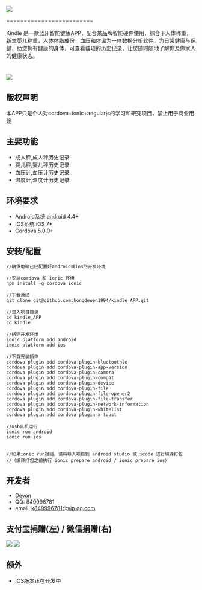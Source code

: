 ![](https://github.com/kongdewen1994/kindle_APP/blob/master/docs/logo.jpg)

=========================

Kindle 是一款蓝牙智能健康APP，配合某品牌智能硬件使用，综合于人体称重，新生婴儿称重，人体体脂成份，血压和体温为一体数据分析软件，为日常健康与保健，助您拥有健康的身体，可查看各项的历史记录，让您随时随地了解你及你家人的健康状态。


![](https://github.com/kongdewen1994/kindle_APP/blob/master/docs/Screen.jpg)
=========================

版权声明
------------
本APP只是个人对cordova+ionic+angularjs的学习和研究项目，禁止用于商业用途

主要功能
------------
* 成人秤,成人秤历史记录.
* 婴儿秤,婴儿秤历史记录.
* 血压计,血压计历史记录.
* 温度计,温度计历史记录.

环境要求
------------
* Android系统 android 4.4+
* IOS系统 iOS 7+
* Cordova 5.0.0+

安装/配置
------------
```
//确保电脑已经配置好android或ios的开发环境

//安装cordova 和 ionic 环境
npm install -g cordova ionic

//下载源码
git clone git@github.com:kongdewen1994/kindle_APP.git

//进入项目目录
cd kindle_APP
cd kindle

//搭建开发环境
ionic platform add android
ionic platform add ios

//下载安装插件
cordova plugin add cordova-plugin-bluetoothle
cordova plugin add cordova-plugin-app-version
cordova plugin add cordova-plugin-camera
cordova plugin add cordova-plugin-compat
cordova plugin add cordova-plugin-device
cordova plugin add cordova-plugin-file
cordova plugin add cordova-plugin-file-opener2
cordova plugin add cordova-plugin-file-transfer
cordova plugin add cordova-plugin-network-information
cordova plugin add cordova-plugin-whitelist
cordova plugin add cordova-plugin-x-toast

//usb真机运行
ionic run android
ionic run ios


//如果ionic run报错，请将导入项目到 android studio 或 xcode 进行编译打包
//（编译打包之前执行 ionic prepare android / ionic prepare ios） 
```

开发者
----------
- [Devon](https://github.com/kongdewen1994)
- QQ: 849996781
- email: k849996781@vip.qq.com

支付宝捐赠(左) / 微信捐赠(右)
----------
![](https://github.com/kongdewen1994/kindle_APP/blob/master/docs/zfb.jpg)                  ![](https://github.com/kongdewen1994/kindle_APP/blob/master/docs/wx.jpg)


额外
----------
- IOS版本正在开发中

